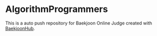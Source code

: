 # AlgorithmProgrammers
This is a auto push repository for Baekjoon Online Judge created with [BaekjoonHub](https://github.com/BaekjoonHub/BaekjoonHub).
